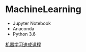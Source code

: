﻿# MachineLearning
- Jupyter Notebook
- Anaconda
- Python 3.6

[机器学习速成课程](https://developers.google.cn/machine-learning/crash-course/)
